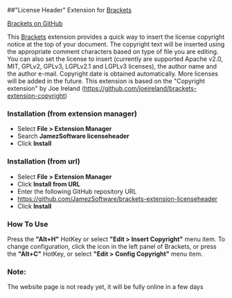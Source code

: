##"License Header" Extension for [Brackets](http://brackets.io)

[Brackets on GitHub](https://github.com/adobe/brackets)

This [Brackets](http://brackets.io) extension provides a quick way to insert the license copyright notice at the top of your document.
The copyright text will be inserted using the appropriate comment characters based on type of file you are editing.
You can also set the license to insert (currently are supported Apache v2.0, MIT, GPLv2, GPLv3, LGPLv2.1 and LGPLv3 licenses), the author name and the author e-mail.
Copyright date is obtained automatically.
More licenses will be added in the future.
This extension is based on the "Copyright extension" by Joe Ireland (https://github.com/joeireland/brackets-extension-copyright)
### Installation (from extension manager)
* Select **File > Extension Manager**
* Search **JamezSoftware licenseheader**
* Click **Install**

### Installation (from url)
* Select **File > Extension Manager**
* Click **Install from URL**
* Enter the following GitHub repository URL
* https://github.com/JamezSoftware/brackets-extension-licenseheader
* Click **Install**


### How To Use
Press the **"Alt+H"** HotKey or select **"Edit > Insert Copyright"** menu item.
To change configuration, click the icon in the left panel of Brackets, or press the **"Alt+C"** HotKey, or select **"Edit > Config Copyright"** menu item.

### Note:
The website page is not ready yet, it will be fully online in a few days
